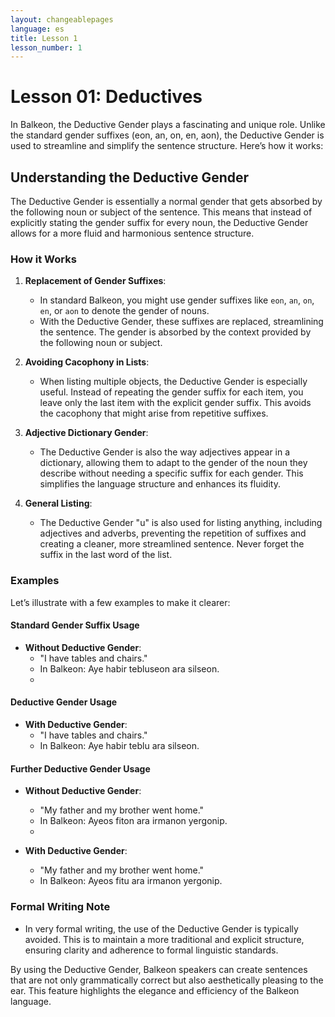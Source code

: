 ```yaml
---
layout: changeablepages
language: es
title: Lesson 1
lesson_number: 1
---
```


# Lesson 01: Deductives

In Balkeon, the Deductive Gender plays a fascinating and unique role. Unlike the standard gender suffixes (eon, an, on, en, aon), the Deductive Gender is used to streamline and simplify the sentence structure. Here’s how it works:

## Understanding the Deductive Gender

The Deductive Gender is essentially a normal gender that gets absorbed by the following noun or subject of the sentence. This means that instead of explicitly stating the gender suffix for every noun, the Deductive Gender allows for a more fluid and harmonious sentence structure.

### How it Works

1. **Replacement of Gender Suffixes**: 
    - In standard Balkeon, you might use gender suffixes like `eon`, `an`, `on`, `en`, or `aon` to denote the gender of nouns.
    - With the Deductive Gender, these suffixes are replaced, streamlining the sentence. The gender is absorbed by the context provided by the following noun or subject.

2. **Avoiding Cacophony in Lists**:
    - When listing multiple objects, the Deductive Gender is especially useful. Instead of repeating the gender suffix for each item, you leave only the last item with the explicit gender suffix. This avoids the cacophony that might arise from repetitive suffixes.

3. **Adjective Dictionary Gender**:
    - The Deductive Gender is also the way adjectives appear in a dictionary, allowing them to adapt to the gender of the noun they describe without needing a specific suffix for each gender. This simplifies the language structure and enhances its fluidity.

4. **General Listing**:
    - The Deductive Gender "u" is also used for listing anything, including adjectives and adverbs, preventing the repetition of suffixes and creating a cleaner, more streamlined sentence. Never forget the suffix in the last word of the list. 

### Examples

Let’s illustrate with a few examples to make it clearer:

#### Standard Gender Suffix Usage

- **Without Deductive Gender**:
    - "I have tables and chairs."
    - In Balkeon: Aye habir tebluseon ara silseon.
    - 
#### Deductive Gender Usage

- **With Deductive Gender**:
    - "I have tables and chairs."
    - In Balkeon: Aye habir teblu ara silseon. 

#### Further Deductive Gender Usage

- **Without Deductive Gender**:
    - "My father and my brother went home."
    - In Balkeon: Ayeos fiton ara irmanon yergonip.
    - 

- **With Deductive Gender**:
    - "My father and my brother went home."
    - In Balkeon: Ayeos fitu ara irmanon yergonip.

### Formal Writing Note

- In very formal writing, the use of the Deductive Gender is typically avoided. This is to maintain a more traditional and explicit structure, ensuring clarity and adherence to formal linguistic standards.

By using the Deductive Gender, Balkeon speakers can create sentences that are not only grammatically correct but also aesthetically pleasing to the ear. This feature highlights the elegance and efficiency of the Balkeon language.
